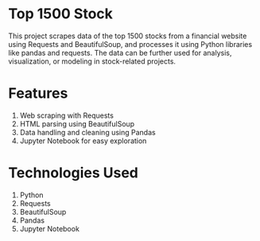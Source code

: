 # Top 1500 Stock
This project scrapes data of the top 1500 stocks from a financial website using Requests and BeautifulSoup, and processes it using Python libraries like pandas and requests. The data can be further used for analysis, visualization, or modeling in stock-related projects.

# Features
1. Web scraping with Requests
2. HTML parsing using BeautifulSoup
3. Data handling and cleaning using Pandas
4. Jupyter Notebook for easy exploration

# Technologies Used
1. Python
2. Requests
3. BeautifulSoup
4. Pandas
5. Jupyter Notebook
